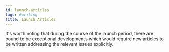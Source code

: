 ```yaml
---
id: launch-articles
tags: #writing
title: Launch Articles
---
```


It's worth noting that during the course of the launch period, there are bound to be exceptional developments which would require new articles to be written addressing the relevant issues explicitly.